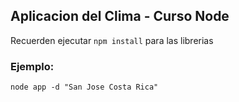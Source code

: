 ## Aplicacion del Clima - Curso Node

Recuerden ejecutar ```npm install``` para las librerias


### Ejemplo:
```
node app -d "San Jose Costa Rica"
```